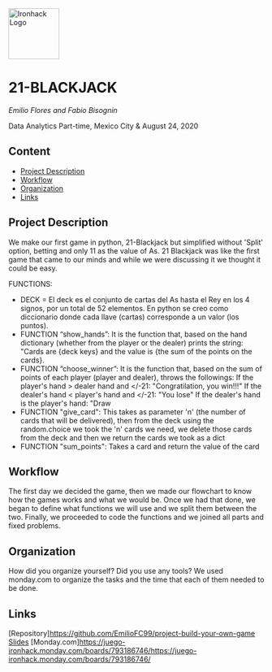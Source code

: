 <img src="https://bit.ly/2VnXWr2" alt="Ironhack Logo" width="100"/>

# 21-BLACKJACK
*Emilio Flores and Fabio Bisognin*

Data Analytics Part-time, Mexico City & August 24, 2020

## Content
- [Project Description](#project-description)
- [Workflow](#workflow)
- [Organization](#organization)
- [Links](#links)

<a name="project-description"></a>

## Project Description
We make our first game in python, 21-Blackjack but simplified without 'Split' option, betting and only 11 as the value of As.
21 Blackjack was like the first game that came to our minds and while we were discussing it we thought it could be easy.

FUNCTIONS:
  - DECK = El deck es el conjunto de cartas del As hasta el Rey en los 4 signos, por un total de 52 elementos. En python se creo como diccionario donde cada llave (cartas)                  corresponde a un valor (los puntos).
  - FUNCTION “show_hands”: It is the function that, based on the hand dictionary (whether from the player or the                                dealer) prints the string: "Cards are {deck keys} and the value                                                       is {the sum of the points on the cards}. 
  - FUNCTION “choose_winner”: It is the function that, based on the sum of points of each player (player and dealer),                               throws the followings: 
                                If the player's hand > dealer hand and </-21: "Congratilation, you win!!!"
                                If the dealer's hand < player's hand and </-21: "You lose"
                                If the dealer's hand is the player's hand: "Draw 
  - FUNCTION "give_card": This takes as parameter 'n' (the number of cards that will be delivered), then from the                               deck using the random.choice we took the 'n' cards we need, we delete those cards from the                           deck and then we return the cards we took as a dict
  - FUNCTION "sum_points": Takes a card and return the value of the card

<a name="workflow"></a>

## Workflow
The first day we decided the game, then we made our flowchart to know how the games works and what we would be. 
Once we had that done, we began to define what functions we will use and we split them between the two. Finally, we proceeded to code the functions and we joined all parts and fixed problems.

<a name="organization"></a>

## Organization
How did you organize yourself? Did you use any tools?
We used monday.com to organize the tasks and the time that each of them needed to be done.
<a name="links"></a>

## Links
[Repository]https://github.com/EmilioFC99/project-build-your-own-game  
[Slides](https://slides.com/)
[Monday.com]https://juego-ironhack.monday.com/boards/793186746/https://juego-ironhack.monday.com/boards/793186746/ 
